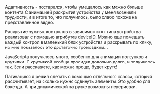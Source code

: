 Адаптивность - постарался, чтобы умещалось как можно больше контента
С анимацией раскрытия устройства у меня возникли трудности, и в итоге то, что получилось, 
было слабо похоже на представленное видео. 

Раскрытие нужных контролов в зависимости от типа устройства 
реализовал с помощью атрибутов deviceID. Можно еще помещать каждый контрол в маленький блок устройства
и раскрывать по клику, но мне показалось это достаточно громоздким...

JavaScriptа получилось много, особенно для анимации ползунков и крутилки. 
С крутилкой вообще просидел довольно долго, и получилось так. 
Если расскажете, как можно проще, будет круто!

Пагинациюя я решил сделать с помощью отдельного класса, который рассчитывает, 
на сколько нужно сдвинуть 
элементы. Это удобно для бэкенда. А при динамической загрузке возможны перерисвки.

